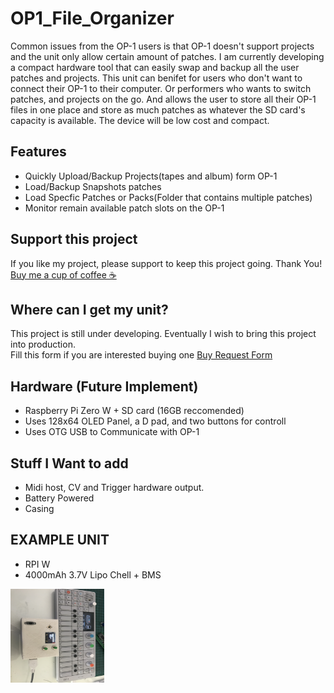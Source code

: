 # OP1_File_Organizer
Common issues from the OP-1 users is that OP-1 doesn't support projects and the unit only allow certain amount of patches.
I am currently developing a compact hardware tool that can easily swap and backup all the user patches and projects. This unit can benifet for users who don't want to connect their OP-1 to their computer. Or performers who wants to switch patches, and projects on the go. And allows the user to store all their OP-1 files in one place and store as much patches as whatever the SD card's capacity is available. The device will be low cost and compact.

## Features
- Quickly Upload/Backup Projects(tapes and album) form OP-1
- Load/Backup Snapshots patches
- Load Specfic Patches or Packs(Folder that contains multiple patches)
- Monitor remain available patch slots on the OP-1

## Support this project
If you like my project, please support to keep this project going. Thank You!  
[Buy me a cup of coffee ☕](http://tinyurl.com/y4jezlod)

## Where can I get my unit?
This project is still under developing. Eventually I wish to bring this project into production.  
Fill this form if you are interested buying one [Buy Request Form](https://docs.google.com/forms/d/1X8iLhBRd5raKvjgKeI_BbXLz58yhPBtnHt0vC7C34Sw/edit)




## Hardware (Future Implement)
- Raspberry Pi Zero W + SD card (16GB reccomended)
- Uses 128x64 OLED Panel, a D pad, and two buttons for controll
- Uses OTG USB to Communicate with OP-1  

## Stuff I Want to add
- Midi host, CV and Trigger hardware output.
- Battery Powered
- Casing







## EXAMPLE UNIT

* RPI W
* 4000mAh 3.7V Lipo Chell + BMS

<img src="/documentation/IMG_9550.JPG" data-canonical-src="/documentation/IMG_9550.JPG" width="150" height="150" />
